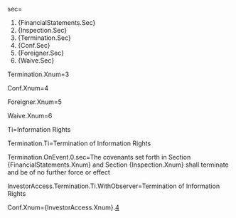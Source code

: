 
sec=<ol><li>{FinancialStatements.Sec}</li><li>{Inspection.Sec}</li><li>{Termination.Sec}</li><li>{Conf.Sec}</li><li>{Foreigner.Sec}</li><li>{Waive.Sec}</li></ol>

Termination.Xnum=3

Conf.Xnum=4

Foreigner.Xnum=5

Waive.Xnum=6


Ti=Information Rights

Termination.Ti=Termination of Information Rights

Termination.OnEvent.0.sec=The covenants set forth in Section {FinancialStatements.Xnum} and Section {Inspection.Xnum} shall terminate and be of no further force or effect 

InvestorAccess.Termination.Ti.WithObserver=Termination of Information Rights

Conf.Xnum={InvestorAccess.Xnum}.<a class='xref' href='{!!!}InvestorAccess.Conf.Sec'>4</a>


